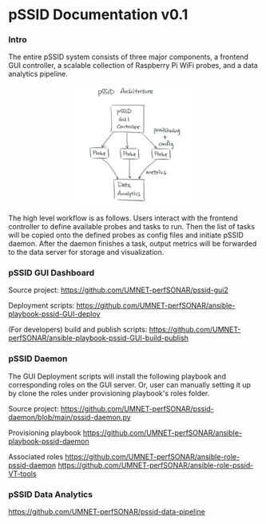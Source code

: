 # pSSID Documentation v0.1

### Intro
The entire pSSID system consists of three major components, a frontend GUI controller,
a scalable collection of Raspberry Pi WiFi probes, and a data analytics pipeline.

<p align="center">
<img src="images/pSSID-architecture.png" width="50%"></img>
</p>

The high level workflow is as follows. Users interact with the frontend controller
to define available probes and tasks to run. Then the list of tasks will be copied
onto the defined probes as config files and initiate pSSID daemon. After the
daemon finishes a task, output metrics will be forwarded to the data server for
storage and visualization.


### pSSID GUI Dashboard
Source project: https://github.com/UMNET-perfSONAR/pssid-gui2

Deployment scripts:
https://github.com/UMNET-perfSONAR/ansible-playbook-pssid-GUI-deploy

(For developers) build and publish scripts:
https://github.com/UMNET-perfSONAR/ansible-playbook-pssid-GUI-build-publish

### pSSID Daemon
The GUI Deployment scripts will install the following playbook and corresponding roles on the GUI server. Or, user can manually setting it up by clone the roles under provisioning playbook's roles folder.

Source project: https://github.com/UMNET-perfSONAR/pssid-daemon/blob/main/pssid-daemon.py

Provisioning playbook
https://github.com/UMNET-perfSONAR/ansible-playbook-pssid-daemon

Associated roles
https://github.com/UMNET-perfSONAR/ansible-role-pssid-daemon
https://github.com/UMNET-perfSONAR/ansible-role-pssid-VT-tools

### pSSID Data Analytics
https://github.com/UMNET-perfSONAR/pssid-data-pipeline

